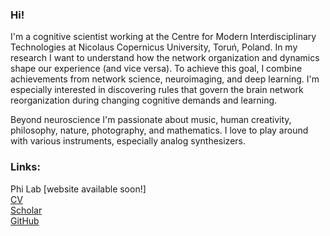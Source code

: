 ### Hi!

I'm a cognitive scientist working at the Centre for Modern Interdisciplinary Technologies at Nicolaus Copernicus University, Toruń, Poland. 
In my research I want to understand how the network organization and dynamics shape our experience (and vice versa). To achieve this goal, I combine achievements from network science, neuroimaging, and deep learning. I'm especially interested in discovering rules that govern the brain network reorganization during changing cognitive demands and learning. 

Beyond neuroscience I'm passionate about music, human creativity, philosophy, nature, photography, and mathematics. I love to play around with various instruments, especially analog synthesizers.

### Links:

Phi Lab [website available soon!]<br> 
<a href="https://github.com/kfinc/CV/blob/master/Finc_CV.pdf">CV</a><br>
<a href="https://scholar.google.pl/citations?user=mBE4nHsAAAAJ&hl=pl">Scholar</a><br>
<a href="https://github.com/kfinc">GitHub</a><br>

